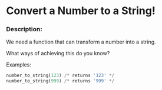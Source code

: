 # Convert a Number to a String!

### Description:
We need a function that can transform a number into a string.

What ways of achieving this do you know?

Examples:
```python
number_to_string(123) /* returns '123' */
number_to_string(999) /* returns '999' */
```